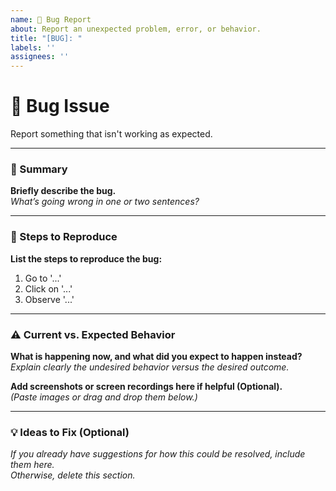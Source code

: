 ```yaml
---
name: 🐛 Bug Report
about: Report an unexpected problem, error, or behavior.
title: "[BUG]: "
labels: ''
assignees: ''
---
```


# 🐛 Bug Issue

Report something that isn't working as expected.

---

### 📝 Summary

**Briefly describe the bug.**  
_What’s going wrong in one or two sentences?_


---

### 🧪 Steps to Reproduce

**List the steps to reproduce the bug:**

1. Go to '...'
2. Click on '...'
3. Observe '...'


---

### ⚠️ Current vs. Expected Behavior

**What is happening now, and what did you expect to happen instead?**  
_Explain clearly the undesired behavior versus the desired outcome._

**Add screenshots or screen recordings here if helpful (Optional).**  
_(Paste images or drag and drop them below.)_


---

### 💡 Ideas to Fix (Optional)
_If you already have suggestions for how this could be resolved, include them here._  
_Otherwise, delete this section._

